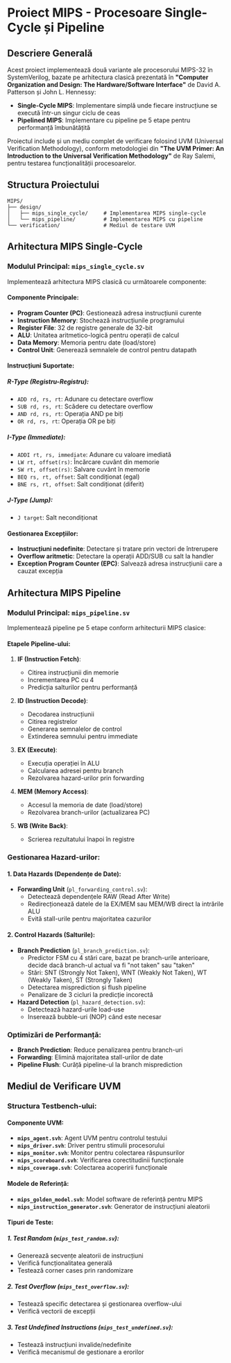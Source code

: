 # Proiect MIPS - Procesoare Single-Cycle și Pipeline

## Descriere Generală

Acest proiect implementează două variante ale procesorului MIPS-32 în SystemVerilog, bazate pe arhitectura clasică prezentată în **"Computer Organization and Design: The Hardware/Software Interface"** de David A. Patterson și John L. Hennessy:
- **Single-Cycle MIPS**: Implementare simplă unde fiecare instrucțiune se execută într-un singur ciclu de ceas
- **Pipelined MIPS**: Implementare cu pipeline pe 5 etape pentru performanță îmbunătățită

Proiectul include și un mediu complet de verificare folosind UVM (Universal Verification Methodology), conform metodologiei din **"The UVM Primer: An Introduction to the Universal Verification Methodology"** de Ray Salemi, pentru testarea funcționalității procesoarelor.


## Structura Proiectului

```
MIPS/
├── design/
│   ├── mips_single_cycle/     # Implementarea MIPS single-cycle
│   └── mips_pipeline/         # Implementarea MIPS cu pipeline
└── verification/              # Mediul de testare UVM
```

## Arhitectura MIPS Single-Cycle

### Modulul Principal: `mips_single_cycle.sv`

Implementează arhitectura MIPS clasică cu următoarele componente:

#### Componente Principale:
- **Program Counter (PC)**: Gestionează adresa instrucțiunii curente
- **Instruction Memory**: Stochează instrucțiunile programului
- **Register File**: 32 de registre generale de 32-bit
- **ALU**: Unitatea aritmetico-logică pentru operații de calcul
- **Data Memory**: Memoria pentru date (load/store)
- **Control Unit**: Generează semnalele de control pentru datapath

#### Instrucțiuni Suportate:

##### R-Type (Registru-Registru):
- `ADD rd, rs, rt`: Adunare cu detectare overflow
- `SUB rd, rs, rt`: Scădere cu detectare overflow  
- `AND rd, rs, rt`: Operația AND pe biți
- `OR rd, rs, rt`: Operația OR pe biți

##### I-Type (Immediate):
- `ADDI rt, rs, immediate`: Adunare cu valoare imediată
- `LW rt, offset(rs)`: Încărcare cuvânt din memorie
- `SW rt, offset(rs)`: Salvare cuvânt în memorie
- `BEQ rs, rt, offset`: Salt condiționat (egal)
- `BNE rs, rt, offset`: Salt condiționat (diferit)

##### J-Type (Jump):
- `J target`: Salt necondiționat

#### Gestionarea Excepțiilor:
- **Instrucțiuni nedefinite**: Detectare și tratare prin vectori de întrerupere
- **Overflow aritmetic**: Detectare la operații ADD/SUB cu salt la handler
- **Exception Program Counter (EPC)**: Salvează adresa instrucțiunii care a cauzat excepția

## Arhitectura MIPS Pipeline

### Modulul Principal: `mips_pipeline.sv`

Implementează pipeline pe 5 etape conform arhitecturii MIPS clasice:

#### Etapele Pipeline-ului:

1. **IF (Instruction Fetch)**:
   - Citirea instrucțiunii din memorie
   - Incrementarea PC cu 4
   - Predicția salturilor pentru performanță

2. **ID (Instruction Decode)**:
   - Decodarea instrucțiunii
   - Citirea registrelor
   - Generarea semnalelor de control
   - Extinderea semnului pentru immediate

3. **EX (Execute)**:
   - Execuția operației în ALU
   - Calcularea adresei pentru branch
   - Rezolvarea hazard-urilor prin forwarding

4. **MEM (Memory Access)**:
   - Accesul la memoria de date (load/store)
   - Rezolvarea branch-urilor (actualizarea PC)

5. **WB (Write Back)**:
   - Scrierea rezultatului înapoi în registre

### Gestionarea Hazard-urilor:

#### 1. Data Hazards (Dependențe de Date):
- **Forwarding Unit** (`pl_forwarding_control.sv`): 
  - Detectează dependențele RAW (Read After Write)
  - Redirecționează datele de la EX/MEM sau MEM/WB direct la intrările ALU
  - Evită stall-urile pentru majoritatea cazurilor

#### 2. Control Hazards (Salturile):
- **Branch Prediction** (`pl_branch_prediction.sv`):
  - Predictor FSM cu 4 stări care, bazat pe branch-urile anterioare, decide dacă branch-ul actual va fi "not taken" sau "taken"
  - Stări: SNT (Strongly Not Taken), WNT (Weakly Not Taken), WT (Weakly Taken), ST (Strongly Taken)
  - Detectarea misprediction și flush pipeline
  - Penalizare de 3 cicluri la predicție incorectă
- **Hazard Detection** (`pl_hazard_detection.sv`):
  - Detectează hazard-urile load-use
  - Inserează bubble-uri (NOP) când este necesar

### Optimizări de Performanță:
- **Branch Prediction**: Reduce penalizarea pentru branch-uri
- **Forwarding**: Elimină majoritatea stall-urilor de date
- **Pipeline Flush**: Curăță pipeline-ul la branch misprediction

## Mediul de Verificare UVM

### Structura Testbench-ului:

#### Componente UVM:
- **`mips_agent.svh`**: Agent UVM pentru controlul testului
- **`mips_driver.svh`**: Driver pentru stimulii procesorului
- **`mips_monitor.svh`**: Monitor pentru colectarea răspunsurilor
- **`mips_scoreboard.svh`**: Verificarea corectitudinii funcționale
- **`mips_coverage.svh`**: Colectarea acoperirii funcționale

#### Modele de Referință:
- **`mips_golden_model.svh`**: Model software de referință pentru MIPS
- **`mips_instruction_generator.svh`**: Generator de instrucțiuni aleatorii

#### Tipuri de Teste:

##### 1. Test Random (`mips_test_random.sv`):
- Generează secvențe aleatorii de instrucțiuni
- Verifică funcționalitatea generală
- Testează corner cases prin randomizare

##### 2. Test Overflow (`mips_test_overflow.sv`):
- Testează specific detectarea și gestionarea overflow-ului
- Verifică vectorii de excepții

##### 3. Test Undefined Instructions (`mips_test_undefined.sv`):
- Testează instrucțiuni invalide/nedefinite
- Verifică mecanismul de gestionare a erorilor
